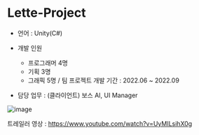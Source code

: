# Lette-Project

- 언어 : Unity(C#)
- 개발 인원
  - 프로그래머 4명
  - 기획 3명
  - 그래픽 5명
/ 팀 프로젝트
개발 기간 : 2022.06 ~ 2022.09

- 담당 업무 : (클라이언트) 보스 AI,  UI Manager 

![image](https://github.com/user-attachments/assets/466b91ef-483f-4354-bb7a-35d9731d7875)


트레일러 영상 : https://www.youtube.com/watch?v=UyMILsihX0g
